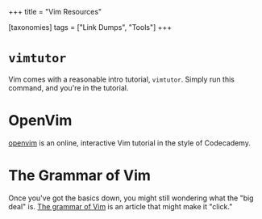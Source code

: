 +++
title = "Vim Resources"

[taxonomies]
tags = ["Link Dumps", "Tools"]
+++

# `vimtutor`

Vim comes with a reasonable intro tutorial, `vimtutor`.
Simply run this command, and you're in the tutorial.

# OpenVim

[openvim](http://www.openvim.com/) is an online, interactive Vim tutorial in the style of Codecademy.

# The Grammar of Vim

Once you've got the basics down, you might still wondering what the "big deal" is.
[The grammar of Vim](https://medium.com/@rafeco/the-grammar-of-vim-f86482876f46) is an article that might make it "click."
